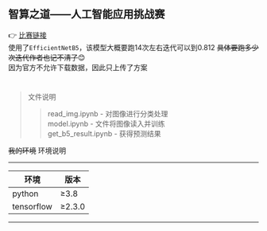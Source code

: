 智算之道——人工智能应用挑战赛
------
:point_right:	[比赛链接](https://www.kesci.com/home/competition/5f34b039a5c0e8002d5d008e/content "悬停显示")<br>
使用了`EfficientNetB5`，该模型大概要跑14次左右迭代可以到0.812  ~~具体要跑多少次迭代作者也记不清了~~:blush: <br>
因为官方不允许下载数据，因此只上传了方案
#
>文件说明
>>read_img.ipynb - 对图像进行分类处理<br>
>>model.ipynb - 文件将图像读入并训练<br>
>>get_b5_result.ipynb - 获得预测结果

~~我的环境~~  环境说明
****
| 环境 | 版本 |
| ----- | ----- |
| python | ≥3.8 |
| tensorflow | ≥2.3.0 |
****

